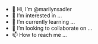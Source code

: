 - 👋 Hi, I’m @marilynsadler
- 👀 I’m interested in ...
- 🌱 I’m currently learning ...
- 💞️ I’m looking to collaborate on ...
- 📫 How to reach me ...

<!---
marilynsadler/marilynsadler is a ✨ special ✨ repository because its `README.md` (this file) appears on your GitHub profile.
You can click the Preview link to take a look at your changes.
--->
